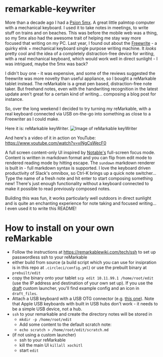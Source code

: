 # remarkable-keywriter

More than a decade ago I had a [Psion 5mx](https://en.wikipedia.org/wiki/Psion_Series_5). A great little palmtop computer with a mechanical keyboard. I used it to take notes in meetings, to write stuff on trains and on beaches. This was before the mobile web was a thing, so my 5mx also had the awesome trait of helping me stay way more focused that writing on my PC. Last year, I found out about the [Freewrite](https://getfreewrite.com/) - a quirky eInk + mechanical keyboard single purpose writing machine. It *looks* pretty cool and the idea of a completely distraction-free device for _writing_, with a real mechanical keyboard, which would work well in direct sunlight - I was intrigued, maybe the 5mx was back?

I didn't buy one - it was expensive, and some of the reviews suggested the freewrite was more novelty than useful appliance, so I bought a reMarkable tablet instead. The reMarkable is a great pen based, distraction-free note taker. But freehand notes, even with the handwriting recognition in the latest update aren't great for a certain kind of writing... composing a blog post for instance.

So, over the long weekend I decided to try turning my reMarkable, with a real keyboard connected via USB on-the-go into something as close to a Freewriter as I could make.

Here it is: reMarkable keyWriter.
![Image of reMarkable keyWriter](https://blog.singleton.io/static/imgs-remarkable-keywriter/keywriter.jpg)

And here's a video of it in action on YouTube:
https://www.youtube.com/watch?v=viNgCsWecF0

A full screen content-only UI inspired by [Notable's](https://github.com/notable/notable) full-screen focus mode. Content is written in markdown format and you can flip from edit mode to rendered reading mode by hitting escape. The `sundown` markdown renderer is built in - full markdown syntax is supported. I love the keyboard driven productivity of Slack's omnibox, so Ctrl-K brings up a quick note switcher... Type the name of a fresh note and hit enter to start composing something new! There's just enough functionality without a keyboard connected to make it possible to read previously composed notes.

Building this was fun, it works particularly well outdoors in direct sunlight and is quite an enchanting experience for note taking and focused writing... I even used it to write this README!

# How to install on your own reMarkable

* Follow the instructions at https://remarkablewiki.com/tech/ssh to set up passwordless ssh to your reMarkable
* either build from source (a build script which you can use for insipration is in this repo at `.circleci/config.yml`) or use the prebuilt binary at `prebuilt/edit`
* copy the binary onto your tablet `scp edit 10.11.99.1 /home/root/edit` (use the IP address and destination of your own set up). If you use the [draft](https://github.com/dixonary/draft-reMarkable) custom launcher, you'll find example config and an icon in `draft_files`.
* Attach a USB keyboard with a USB OTG connector (e.g. [this one](https://www.amazon.com/dp/B015GZOHKW/ref=cm_sw_r_cp_tai_vzK-CbQ1FWJ3Z)). Note that Apple USB keyboards with built in USB hubs don't work - it needs to be a simple USB device, not a hub.
* `ssh` to your remarkable and create the directory notes will be stored in
  * `mkdir -p /home/root/edit`
  * Add some content to the default scratch note:
  * `echo scratch > /home/root/edit/scratch.md`
* (if not using a custom launcher)
    * ssh to your reMarkable
    * kill the main UI `killall xochitl`
    * start `edit`